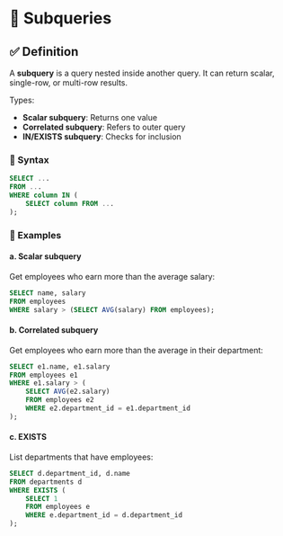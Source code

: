 # 🔹 Subqueries

## ✅ Definition

A **subquery** is a query nested inside another query. It can return scalar, single-row, or multi-row results.

Types:

* **Scalar subquery**: Returns one value
* **Correlated subquery**: Refers to outer query
* **IN/EXISTS subquery**: Checks for inclusion

### 🧩 Syntax

```sql
SELECT ...
FROM ...
WHERE column IN (
    SELECT column FROM ...
);
```

### 📘 Examples

#### a. Scalar subquery

Get employees who earn more than the average salary:

```sql
SELECT name, salary
FROM employees
WHERE salary > (SELECT AVG(salary) FROM employees);
```

#### b. Correlated subquery

Get employees who earn more than the average in their department:

```sql
SELECT e1.name, e1.salary
FROM employees e1
WHERE e1.salary > (
    SELECT AVG(e2.salary)
    FROM employees e2
    WHERE e2.department_id = e1.department_id
);
```

#### c. EXISTS

List departments that have employees:

```sql
SELECT d.department_id, d.name
FROM departments d
WHERE EXISTS (
    SELECT 1
    FROM employees e
    WHERE e.department_id = d.department_id
);
